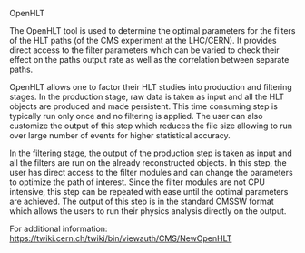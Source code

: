 OpenHLT 

 The OpenHLT tool is used to determine the optimal parameters for the filters of the HLT paths (of the CMS experiment at the LHC/CERN). It provides direct access to the filter parameters which can be varied to check their effect on the paths output rate as well as the correlation between separate paths. 

 OpenHLT allows one to factor their HLT studies into production and filtering stages. In the production stage, raw data is taken as input and all the HLT objects are produced and made persistent. This time consuming step is typically run only once and no filtering is applied. The user can also customize the output of this step which reduces the file size allowing to run over large number of events for higher statistical accuracy. 

 In the filtering stage, the output of the production step is taken as input and all the filters are run on the already reconstructed objects. In this step, the user has direct access to the filter modules and can change the parameters to optimize the path of interest. Since the filter modules are not CPU intensive, this step can be repeated with ease until the optimal parameters are achieved. The output of this step is in the standard CMSSW format which allows the users to run their physics analysis directly on the output.

For additional information: https://twiki.cern.ch/twiki/bin/viewauth/CMS/NewOpenHLT

